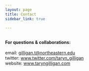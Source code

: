 ```yaml
---
layout: page
title: Contact
sidebar_link: true

---
```

<br><b>
For questions & collaborations:
</b><br><br>
email: gilligan.t@northeastern.edu
<br>
twitter: www.twitter.com/taryn_gilligan
<br>
website: www.taryngilligan.com

